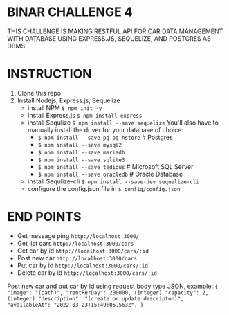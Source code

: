 # BINAR CHALLENGE 4

THIS CHALLENGE IS MAKING RESTFUL API FOR CAR DATA MANAGEMENT WITH DATABASE USING EXPRESS.JS, SEQUELIZE, AND POSTGRES AS DBMS

# INSTRUCTION

1. Clone this repo
2. Install Nodejs, Express.js, Sequelize
   - install NPM `$ npm init -y`
   - install Express.js `$ npm install express`
   - install Sequlize `$ npm install --save sequelize`
     You'll also have to manually install the driver for your database of choice:
     - `$ npm install --save pg pg-hstore` # Postgres
     - `$ npm install --save mysql2`
     - `$ npm install --save mariadb`
     - `$ npm install --save sqlite3`
     - `$ npm install --save tedious` # Microsoft SQL Server
     - `$ npm install --save oracledb` # Oracle Database
   - install Sequlize-cli `$ npm install --save-dev sequelize-cli`
   - configure the config.json file in `$ config/config.json`

# END POINTS

- Get message ping `http://localhost:3000/`
- Get list cars `http://localhost:3000/cars`
- Get car by id `http://localhost:3000/cars/:id`
- Post new car `http://localhost:3000/cars`
- Put car by id `http://localhost:3000/cars/:id`
- Delete car by id `http://localhost:3000/cars/:id`

Post new car and put car by id using request body type JSON, example:
`{
  "image": "(path)",
  "rentPerDay": 200000, (integer)
  "capacity": 2, (integer)
  "description": "(create or update descripton)",
  "availableAt": "2022-03-23T15:49:05.563Z",
}`
